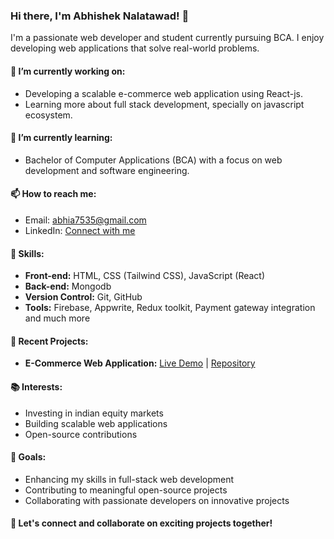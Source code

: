 ### Hi there, I'm Abhishek Nalatawad! 👋

I'm a passionate web developer and student currently pursuing BCA. I enjoy developing web applications that solve real-world problems.

#### 🔭 I’m currently working on:
- Developing a scalable e-commerce web application using React-js.
- Learning more about full stack development, specially on javascript ecosystem.

#### 🌱 I’m currently learning:
- Bachelor of Computer Applications (BCA) with a focus on web development and software engineering.

#### 📫 How to reach me:
- Email: abhia7535@gmail.com
- LinkedIn: [Connect with me](https://www.linkedin.com/in/abhishek-nalatawad-565375231/)

#### 💼 Skills:
- **Front-end:** HTML, CSS (Tailwind CSS), JavaScript (React)
- **Back-end:** Mongodb
- **Version Control:** Git, GitHub
- **Tools:** Firebase, Appwrite, Redux toolkit, Payment gateway integration and much more

#### 🚀 Recent Projects:
- **E-Commerce Web Application:** [Live Demo](https://abhishekprojects.online) | [Repository](https://github.com/Abhishek-PJ/Ecommerce)

#### 📚 Interests:
- Investing in indian equity markets
- Building scalable web applications
- Open-source contributions

#### 🎯 Goals:
- Enhancing my skills in full-stack web development
- Contributing to meaningful open-source projects
- Collaborating with passionate developers on innovative projects

#### 🌟 Let's connect and collaborate on exciting projects together!


<!---
Abhishek-PJ/Abhishek-PJ is a ✨ special ✨ repository because its `README.md` (this file) appears on your GitHub profile.
You can click the Preview link to take a look at your changes.
--->
